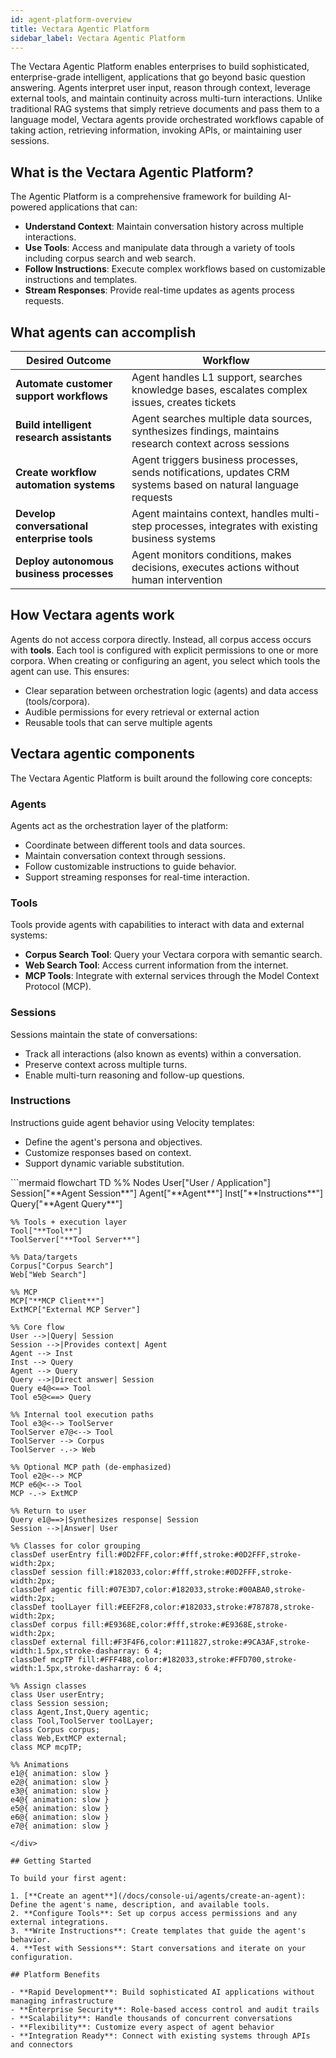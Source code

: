 ```yaml
---
id: agent-platform-overview
title: Vectara Agentic Platform
sidebar_label: Vectara Agentic Platform
---
```


The Vectara Agentic Platform enables enterprises to build sophisticated, 
enterprise-grade intelligent, applications that go beyond basic question 
answering. Agents interpret user input, reason through context, 
leverage external tools, and maintain continuity across multi-turn 
interactions. Unlike traditional RAG systems that simply retrieve documents 
and pass them to a language model, Vectara agents provide orchestrated workflows 
capable of taking action, retrieving information, invoking APIs, or maintaining 
user sessions.

## What is the Vectara Agentic Platform?

The Agentic Platform is a comprehensive framework for building AI-powered 
applications that can:

- **Understand Context**: Maintain conversation history across multiple interactions.
- **Use Tools**: Access and manipulate data through a variety of tools including corpus search and web search.
- **Follow Instructions**: Execute complex workflows based on customizable instructions and templates.
- **Stream Responses**: Provide real-time updates as agents process requests.

## **What agents can accomplish**

| **Desired Outcome** | **Workflow** |
|---|---|
| **Automate customer support workflows** | Agent handles L1 support, searches knowledge bases, escalates complex issues, creates tickets |
| **Build intelligent research assistants** | Agent searches multiple data sources, synthesizes findings, maintains research context across sessions |
| **Create workflow automation systems** | Agent triggers business processes, sends notifications, updates CRM systems based on natural language requests |
| **Develop conversational enterprise tools** | Agent maintains context, handles multi-step processes, integrates with existing business systems |
| **Deploy autonomous business processes** | Agent monitors conditions, makes decisions, executes actions without human intervention |


## How Vectara agents work

Agents do not access corpora directly. Instead, all corpus access occurs with 
**tools**. Each tool is configured with explicit permissions to one or more 
corpora. When creating or configuring an agent, you select which tools the 
agent can use. This ensures:

* Clear separation between orchestration logic (agents) and data access 
  (tools/corpora).
* Audible permissions for every retrieval or external action
* Reusable tools that can serve multiple agents


## Vectara agentic components


The Vectara Agentic Platform is built around the following core concepts:

### Agents

Agents act as the orchestration layer of the platform:
- Coordinate between different tools and data sources.
- Maintain conversation context through sessions.
- Follow customizable instructions to guide behavior.
- Support streaming responses for real-time interaction.

### Tools

Tools provide agents with capabilities to interact with data and external systems:
- **Corpus Search Tool**: Query your Vectara corpora with semantic search.
- **Web Search Tool**: Access current information from the internet.
- **MCP Tools**: Integrate with external services through the Model Context Protocol (MCP).

### Sessions

Sessions maintain the state of conversations:
- Track all interactions (also known as events) within a conversation.
- Preserve context across multiple turns.
- Enable multi-turn reasoning and follow-up questions.

### Instructions

Instructions guide agent behavior using Velocity templates:
- Define the agent's persona and objectives.
- Customize responses based on context.
- Support dynamic variable substitution.


<div className="mermaid-container">
```mermaid
flowchart TD
    %% Nodes
    User["User / Application"]
    Session["**Agent Session**"]
    Agent["**Agent**"]
    Inst["**Instructions**"]
    Query["**Agent Query**"]

    %% Tools + execution layer
    Tool["**Tool**"]
    ToolServer["**Tool Server**"]

    %% Data/targets
    Corpus["Corpus Search"]
    Web["Web Search"]

    %% MCP
    MCP["**MCP Client**"]
    ExtMCP["External MCP Server"]

    %% Core flow
    User -->|Query| Session
    Session -->|Provides context| Agent
    Agent --> Inst
    Inst --> Query
    Agent --> Query
    Query -->|Direct answer| Session
    Query e4@<==> Tool
    Tool e5@<==> Query

    %% Internal tool execution paths
    Tool e3@<--> ToolServer
    ToolServer e7@<--> Tool
    ToolServer --> Corpus
    ToolServer -.-> Web

    %% Optional MCP path (de-emphasized)
    Tool e2@<--> MCP
    MCP e6@<--> Tool
    MCP -.-> ExtMCP

    %% Return to user
    Query e1@==>|Synthesizes response| Session
    Session -->|Answer| User

    %% Classes for color grouping
    classDef userEntry fill:#0D2FFF,color:#fff,stroke:#0D2FFF,stroke-width:2px;
    classDef session fill:#182033,color:#fff,stroke:#0D2FFF,stroke-width:2px;
    classDef agentic fill:#07E3D7,color:#182033,stroke:#00ABA0,stroke-width:2px;
    classDef toolLayer fill:#EEF2F8,color:#182033,stroke:#787878,stroke-width:2px;
    classDef corpus fill:#E9368E,color:#fff,stroke:#E9368E,stroke-width:2px;
    classDef external fill:#F3F4F6,color:#111827,stroke:#9CA3AF,stroke-width:1.5px,stroke-dasharray: 6 4;
    classDef mcpTP fill:#FFF4B8,color:#182033,stroke:#FFD700,stroke-width:1.5px,stroke-dasharray: 6 4;

    %% Assign classes
    class User userEntry;
    class Session session;
    class Agent,Inst,Query agentic;
    class Tool,ToolServer toolLayer;
    class Corpus corpus;
    class Web,ExtMCP external;
    class MCP mcpTP;

    %% Animations
    e1@{ animation: slow }
    e2@{ animation: slow }
    e3@{ animation: slow }
    e4@{ animation: slow }
    e5@{ animation: slow }
    e6@{ animation: slow }
    e7@{ animation: slow }
```
</div>

## Getting Started

To build your first agent:

1. [**Create an agent**](/docs/console-ui/agents/create-an-agent): Define the agent's name, description, and available tools.
2. **Configure Tools**: Set up corpus access permissions and any external integrations.
3. **Write Instructions**: Create templates that guide the agent's behavior.
4. **Test with Sessions**: Start conversations and iterate on your configuration.

## Platform Benefits

- **Rapid Development**: Build sophisticated AI applications without managing infrastructure
- **Enterprise Security**: Role-based access control and audit trails
- **Scalability**: Handle thousands of concurrent conversations
- **Flexibility**: Customize every aspect of agent behavior
- **Integration Ready**: Connect with existing systems through APIs and connectors
